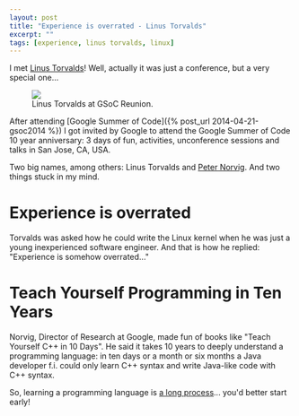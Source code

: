 ```yaml
---
layout: post
title: "Experience is overrated - Linus Torvalds"
excerpt: ""
tags: [experience, linus torvalds, linux]
---
```


I met [Linus Torvalds](http://en.wikipedia.org/wiki/Linus_Torvalds)! Well, actually it was just a
conference, but a very special one...

<figure class="half">
    <a href="{{ site.baseurl }}/assets/img/2014-11-20-linus-torvalds/linus.jpg">
        <img src="{{ site.baseurl }}/assets/img/2014-11-20-linus-torvalds/linus.jpg">
    </a>
    <figcaption>Linus Torvalds at GSoC Reunion.</figcaption>
</figure>

After attending [Google Summer of Code]({% post_url 2014-04-21-gsoc2014 %}) I got invited by Google
to attend the Google Summer of Code 10 year anniversary: 3 days of fun, activities, unconference
sessions and talks in San Jose, CA, USA.

Two big names, among others: Linus Torvalds and [Peter Norvig](http://en.wikipedia.org/wiki/Peter_Norvig).
And two things stuck in my mind.

# Experience is overrated

Torvalds was asked how he could write the Linux kernel when he was just a young inexperienced software engineer.
And that is how he replied: "Experience is somehow overrated..."


# Teach Yourself Programming in Ten Years

Norvig, Director of Research at Google, made fun of books like "Teach Yourself C++ in 10 Days".
He said it takes 10 years to deeply understand a programming language: in ten days or a month
or six months a Java developer f.i. could only learn C++ syntax and write Java-like code with C++ syntax.

So, learning a programming language is [a long process](http://www.norvig.com/21-days.html)...
you'd better start early!